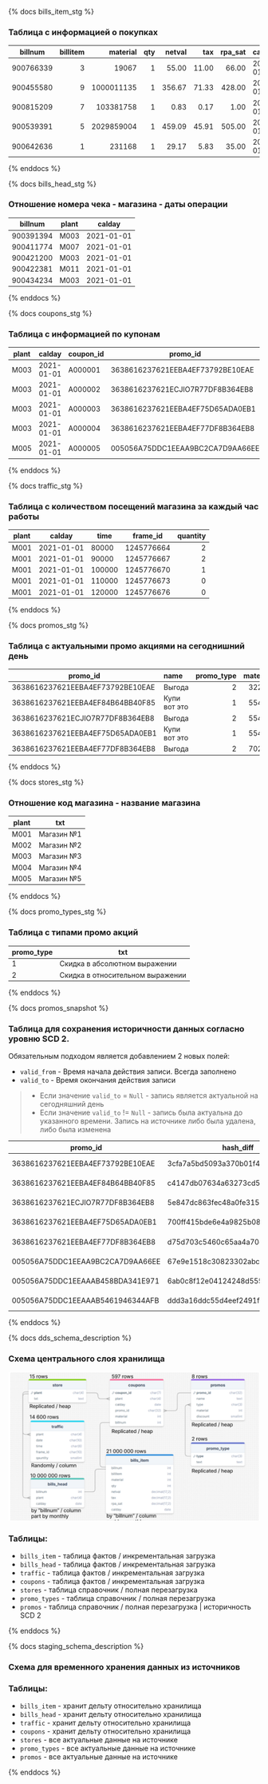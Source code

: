 {% docs bills_item_stg %}

### Таблица с информацией о покупках 
|billnum  |billitem|material  |qty|netval|tax  |rpa_sat|calday    |
|---------|-------:|---------:|--:|-----:|----:|------:|----------|
|900766339|       3|     19067|  1| 55.00|11.00|  66.00|2021-01-04|
|900455580|       9|1000011135|  1|356.67|71.33| 428.00|2021-01-04|
|900815209|       7| 103381758|  1|  0.83| 0.17|   1.00|2021-01-04|
|900539391|       5|2029859004|  1|459.09|45.91| 505.00|2021-01-04|
|900642636|       1|    231168|  1| 29.17| 5.83|  35.00|2021-01-04|

{% enddocs %}


{% docs bills_head_stg %}

### Отношение номера чека - магазина - даты операции
|billnum  |plant|calday    |
|---------|-----|----------|
|900391394|M003 |2021-01-01|
|900411774|M007 |2021-01-01|
|900421200|M003 |2021-01-01|
|900422381|M011 |2021-01-01|
|900434234|M003 |2021-01-01|

{% enddocs %}


{% docs coupons_stg %}

### Таблица с информацией по купонам
| plant| calday     | coupon_id  | promo_id                        | material  | billnum     |
|------|------------|---------|------------------------------------|----------:|-------------|
| M003 | 2021-01-01 | A000001 | 3638616237621EEBA4EF73792BE10EAE   | 32204     | 900443454   |
| M003 | 2021-01-01 | A000002 | 3638616237621ECJIO7R77DF8B364EB8   | 55414     | 900443454   |
| M003 | 2021-01-01 | A000003 | 3638616237621EEBA4EF75D65ADA0EB1   | 55417     | 900443454   |
| M003 | 2021-01-01 | A000004 | 3638616237621EEBA4EF77DF8B364EB8   | 70245     | 900443454   |
| M005 | 2021-01-01 | A000005 | 005056A75DDC1EEAA9BC2CA7D9AA66EE   | 7000009745| 900498502   |

{% enddocs %}


{% docs traffic_stg %}

### Таблица с количеством посещений магазина за каждый час работы
plant|calday     |time  |frame_id  |quantity|
-----|-----------|------|----------|-------:|
M001 |2021-01-01 | 80000|1245776664|       2|
M001 |2021-01-01 | 90000|1245776667|       2|
M001 |2021-01-01 |100000|1245776670|       1|
M001 |2021-01-01 |110000|1245776673|       0|
M001 |2021-01-01 |120000|1245776676|       0|

{% enddocs %}


{% docs promos_stg %}

### Таблица с актуальными промо акциями на сегоднишний день
promo_id                        |name        |promo_type|material|discount|
--------------------------------|:-----------|---------:|-------:|-------:|
3638616237621EEBA4EF73792BE10EAE|Выгода      |         2|   32204|       3|
3638616237621EEBA4EF84B64BB40F85|Купи вот это|         1|   55414|      50|
3638616237621ECJIO7R77DF8B364EB8|Выгода      |         2|   55414|      10|
3638616237621EEBA4EF75D65ADA0EB1|Купи вот это|         1|   55417|      60|
3638616237621EEBA4EF77DF8B364EB8|Выгода      |         2|   70245|      20|

{% enddocs %}


{% docs stores_stg %}

### Отношение код магазина - название магазина
plant|txt       |
-----|----------|
M001 |Магазин №1|
M002 |Магазин №2|
M003 |Магазин №3|
M004 |Магазин №4|
M005 |Магазин №5|

{% enddocs %}


{% docs promo_types_stg %}

### Таблица с типами промо акций
|promo_type|txt                             |
|----------|--------------------------------|
|         1|Скидка в абсолютном выражении   |
|         2|Скидка в относительном выражении|

{% enddocs %}


{% docs promos_snapshot %}

### Таблица для сохранения историчности данных согласно уровню SCD 2.
Обязательным подходом является добавлением 2 новых полей:
- `valid_from` - Время начала действия записи. Всегда заполнено
- `valid_to` - Время окончания действия записи
> - Если значение `valid_to` = `Null` - запись является актуальной на сегодняшний день
> - Если значение `valid_to` != `Null` - запись была актуальна до указанного времени. Запись на источнике либо была удалена, либо была изменена

|promo_id                        |hash_diff                       |name        |promo_type|material  |discount|dbt_scd_id                      |dbt_updated_at         |dbt_valid_from         |dbt_valid_to|
|--------------------------------|--------------------------------|------------|----------|----------|--------|--------------------------------|-----------------------|-----------------------|------------|
|3638616237621EEBA4EF73792BE10EAE|3cfa7a5bd5093a370b01f404e52bc949|Выгода      |2         |     32204|       3|6a1920d8522ca38ec84e4afd1f356179|2024-12-16 11:09:06.303|2024-12-16 11:09:06.303|            |
|3638616237621EEBA4EF84B64BB40F85|c4147db07634a63273cd575eee975575|Купи вот это|1         |     55414|      50|976f872083d87aeac409d00a2feedbde|2024-12-16 11:09:06.303|2024-12-16 11:09:06.303|            |
|3638616237621ECJIO7R77DF8B364EB8|5e847dc863fec48a0fe315c7b6b5784d|Выгода      |2         |     55414|      10|1fd996ec24885748cc6e864e80033f6a|2024-12-16 11:09:06.303|2024-12-16 11:09:06.303|            |
|3638616237621EEBA4EF75D65ADA0EB1|700ff415bde6e4a9825b08778dadb447|Купи вот это|1         |     55417|      60|55d5c9134001786ee82b3ad0c33c1601|2024-12-16 11:09:06.303|2024-12-16 11:09:06.303|            |
|3638616237621EEBA4EF77DF8B364EB8|d75d703c5460c65aa4a70d409fca35a5|Выгода      |2         |     70245|      20|55291ab59ee4d7fcecca6f70a7ebcf3c|2024-12-16 11:09:06.303|2024-12-16 11:09:06.303|            |
|005056A75DDC1EEAA9BC2CA7D9AA66EE|67e9e1518c30823302abc07189a63de6|Ну купи     |1         |7000009745|     240|c5ee05e224aaf94f6fed38fb00960d1d|2024-12-16 11:09:06.303|2024-12-16 11:09:06.303|            |
|005056A75DDC1EEAAAB458BDA341E971|6ab0c8f12e04124248d5558adfd60576|Ну купи     |1         |     55480|     240|c2230bb0a25e5d4322ba31a45e792e25|2024-12-16 11:09:06.303|2024-12-16 11:09:06.303|            |
|005056A75DDC1EEAAAB5461946344AFB|ddd3a16ddc55d4eef2491f9b81dfc095|Ну купи     |1         |     95035|     240|cfc45f9ecaed5bdd02c1be8c4324a46c|2024-12-16 11:09:06.303|2024-12-16 11:09:06.303|            |

{% enddocs %}




{% docs dds_schema_description %}
### Схема центрального слоя хранилища
![alt text](image.png)
### Таблицы:
- `bills_item` - таблица фактов / инкрементальная загрузка
- `bills_head` - таблица фактов / инкрементальная загрузка
- `traffic` - таблица фактов / инкрементальная загрузка
- `coupons` - таблица фактов / инкрементальная загрузка
- `stores` - таблица справочник / полная перезагрузка
- `promo_types` - таблица справочник / полная перезагрузка
- `promos` - таблица справочник / полная перезагрузка | историчность SCD 2

{% enddocs %}


{% docs staging_schema_description %}
### Схема для временного хранения данных из источников
### Таблицы:
- `bills_item` - хранит дельту относительно хранилища
- `bills_head` - хранит дельту относительно хранилища
- `traffic` - хранит дельту относительно хранилища
- `coupons` - хранит дельту относительно хранилища
- `stores` - все актуальные данные на источнике
- `promo_types` - все актуальные данные на источнике
- `promos` - все актуальные данные на источнике

{% enddocs %}